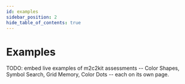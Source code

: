 ```yaml
---
id: examples
sidebar_position: 2
hide_table_of_contents: true
---
```


# Examples

TODO: embed live examples of m2c2kit assessments -- Color Shapes, Symbol Search, Grid Memory, Color Dots -- each on its own page.
